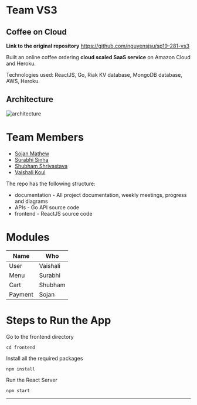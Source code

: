 # Team VS3

<h2>Coffee on Cloud</h2>

**Link to the original repository** 
    https://github.com/nguyensjsu/sp19-281-vs3

Built an online coffee ordering **cloud scaled SaaS service** on Amazon Cloud and Heroku.

Technologies used: ReactJS, Go, Riak KV database, MongoDB database, AWS, Heroku.

## Architecture

![architecture](https://user-images.githubusercontent.com/13406071/57175261-7dba6880-6dfe-11e9-9b3e-cccc85999057.png)

# Team Members

- [Sojan Mathew](https://github.com/sojanmatt)
- [Surabhi Sinha](https://github.com/surabhisinha31)
- [Shubham Shrivastava](https://github.com/shrivastavshubham34)
- [Vaishali Koul](https://github.com/Vaishalik07)

The repo has the following structure:

- documentation - All project documentation, weekly meetings, progress and diagrams
- APIs - Go API source code
- frontend - ReactJS source code

# Modules

| Name    | Who      |
| ------- | -------- |
| User    | Vaishali |
| Menu    | Surabhi  |
| Cart    | Shubham  |
| Payment | Sojan    |

# Steps to Run the App

Go to the frontend directory

    cd frontend

Install all the required packages

    npm install

Run the React Server

    npm start

---

